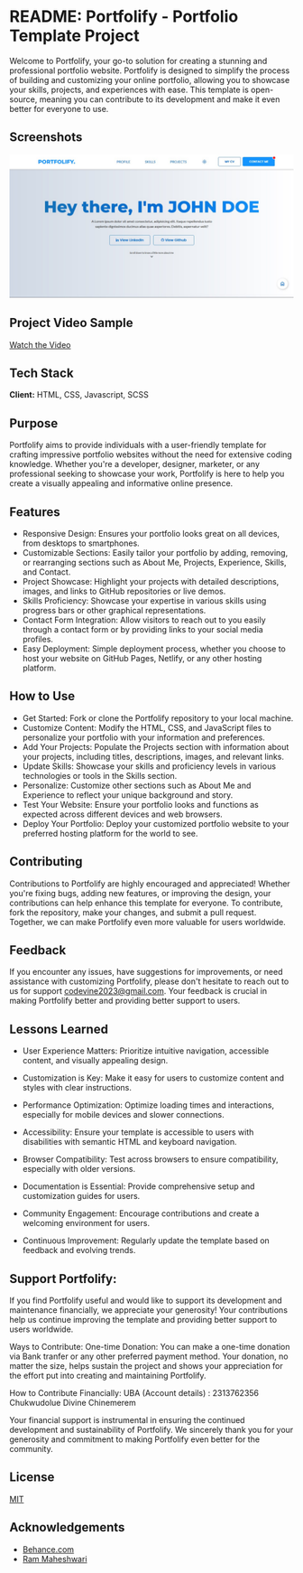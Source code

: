 
# README: Portfolify - Portfolio Template Project

Welcome to Portfolify, your go-to solution for creating a stunning and professional portfolio website. Portfolify is designed to simplify the process of building and customizing your online portfolio, allowing you to showcase your skills, projects, and experiences with ease. This template is open-source, meaning you can contribute to its development and make it even better for everyone to use.


## Screenshots

![App Screenshot](IMAGES/portfolify.jpg)


## Project Video Sample

[Watch the Video](https://github.com/user-attachments/assets/90b6dc81-d83d-4520-8b1f-09c7186f9e84)



## Tech Stack

**Client:** HTML, CSS, Javascript, SCSS




## Purpose

Portfolify aims to provide individuals with a user-friendly template for crafting impressive portfolio websites without the need for extensive coding knowledge. Whether you're a developer, designer, marketer, or any professional seeking to showcase your work, Portfolify is here to help you create a visually appealing and informative online presence.
## Features

- Responsive Design: Ensures your portfolio looks great on all devices, from desktops to smartphones.
- Customizable Sections: Easily tailor your portfolio by adding, removing, or rearranging sections such as About Me, Projects, Experience, Skills, and Contact.
- Project Showcase: Highlight your projects with detailed descriptions, images, and links to GitHub repositories or live demos.
- Skills Proficiency: Showcase your expertise in various skills using progress bars or other graphical representations.
- Contact Form Integration: Allow visitors to reach out to you easily through a contact form or by providing links to your social media profiles.
- Easy Deployment: Simple deployment process, whether you choose to host your website on GitHub Pages, Netlify, or any other hosting platform.


## How to Use

- Get Started: Fork or clone the Portfolify repository to your local machine.
- Customize Content: Modify the HTML, CSS, and JavaScript files to personalize your portfolio with your information and preferences.
- Add Your Projects: Populate the Projects section with information about your projects, including titles, descriptions, images, and relevant links.
- Update Skills: Showcase your skills and proficiency levels in various technologies or tools in the Skills section.
- Personalize: Customize other sections such as About Me and Experience to reflect your unique background and story.
- Test Your Website: Ensure your portfolio looks and functions as expected across different devices and web browsers.
- Deploy Your Portfolio: Deploy your customized portfolio website to your preferred hosting platform for the world to see.
## Contributing

Contributions to Portfolify are highly encouraged and appreciated! Whether you're fixing bugs, adding new features, or improving the design, your contributions can help enhance this template for everyone. To contribute, fork the repository, make your changes, and submit a pull request. Together, we can make Portfolify even more valuable for users worldwide.



## Feedback

If you encounter any issues, have suggestions for improvements, or need assistance with customizing Portfolify, please don't hesitate to  reach out to us for support codevine2023@gmail.com. Your feedback is crucial in making Portfolify better and providing better support to users.


## Lessons Learned

- User Experience Matters: Prioritize intuitive navigation, accessible content, and visually appealing design.

- Customization is Key: Make it easy for users to customize content and styles with clear instructions.

- Performance Optimization: Optimize loading times and interactions, especially for mobile devices and slower connections.

- Accessibility: Ensure your template is accessible to users with disabilities with semantic HTML and keyboard navigation.

- Browser Compatibility: Test across browsers to ensure compatibility, especially with older versions.

- Documentation is Essential: Provide comprehensive setup and customization guides for users.

- Community Engagement: Encourage contributions and create a welcoming environment for users.

- Continuous Improvement: Regularly update the template based on feedback and evolving trends.


## Support Portfolify:
If you find Portfolify useful and would like to support its development and maintenance financially, we appreciate your generosity! Your contributions help us continue improving the template and providing better support to users worldwide.

Ways to Contribute:
One-time Donation: You can make a one-time donation via Bank tranfer or any other preferred payment method. Your donation, no matter the size, helps sustain the project and shows your appreciation for the effort put into creating and maintaining Portfolify.


How to Contribute Financially:
UBA (Account details) : 2313762356 Chukwudolue Divine Chinemerem 

Your financial support is instrumental in ensuring the continued development and sustainability of Portfolify. We sincerely thank you for your generosity and commitment to making Portfolify even better for the community.


## License

[MIT](https://choosealicense.com/licenses/mit/)


## Acknowledgements

 - [Behance.com](https://www.behance.com)
 - [Ram Maheshwari](https://www.rammaheshwari.com)